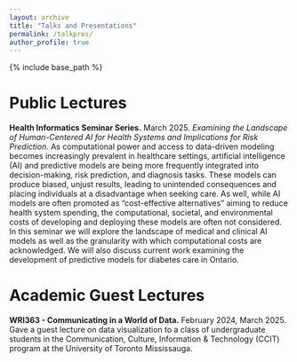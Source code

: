 ```yaml
---
layout: archive
title: "Talks and Presentations"
permalink: /talkpres/
author_profile: true
---
```


{% include base_path %}

# Public Lectures

**Health Informatics Seminar Series.** March 2025. _Examining the Landscape of Human-Centered AI for Health Systems and Implications for Risk Prediction._ As computational power and access to data-driven modeling becomes increasingly prevalent in healthcare settings, artificial intelligence (AI) and predictive models are being more frequently integrated into decision-making, risk prediction, and diagnosis tasks. These models can produce biased, unjust results, leading to unintended consequences and placing individuals at a disadvantage when seeking care. As well, while AI models are often promoted as “cost-effective alternatives” aiming to reduce health system spending, the computational, societal, and environmental costs of developing and deploying these models are often not considered. In this seminar we will explore the landscape of medical and clinical AI models as well as the granularity with which computational costs are acknowledged. We will also discuss current work examining the development of predictive models for diabetes care in Ontario.

# Academic Guest Lectures

**WRI363 - Communicating in a World of Data.** February 2024, March 2025. Gave a guest lecture on data visualization to a class of undergraduate students in the Communication, Culture, Information & Technology (CCIT) program at the University of Toronto Mississauga.
